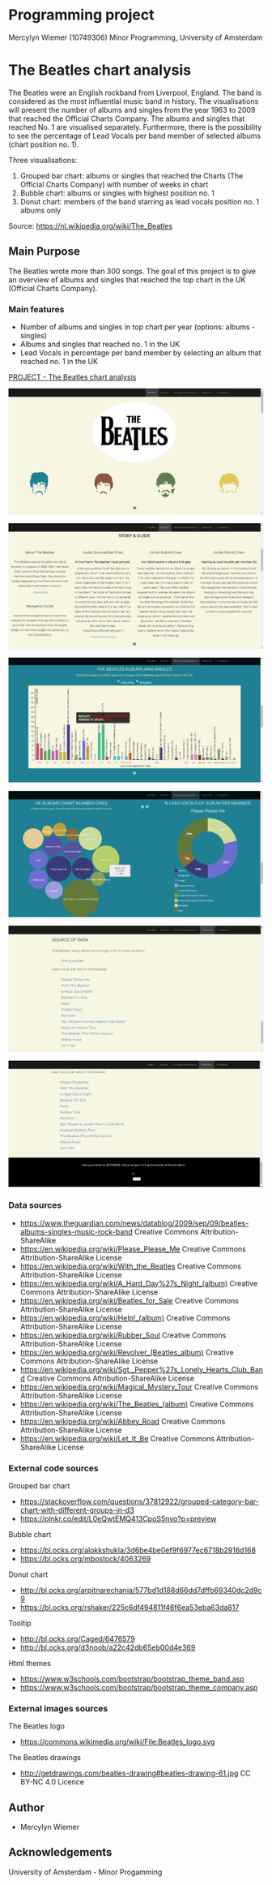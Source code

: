 # Programming project #

Mercylyn Wiemer (10749306)
Minor Programming, University of Amsterdam

# The Beatles chart analysis #

The Beatles were an English rockband from Liverpool, England. The band is considered as the most influential music band in history. The visualisations will present the number of albums and singles from the year 1963 to 2009 that reached the Official Charts Company. The albums and singles that reached No. 1 are visualised separately. Furthermore, there is the possibility to see the percentage of Lead Vocals per band member of selected albums (chart position no. 1).

Three visualisations:
1) Grouped bar chart: albums or singles that reached the Charts (The Official Charts Company) with number of weeks in chart
2) Bubble chart: albums or singles with highest position no. 1
3) Donut chart: members of the band starring as lead vocals position no. 1 albums only

Source: https://nl.wikipedia.org/wiki/The_Beatles

## Main Purpose ##
The Beatles wrote more than 300 songs. The goal of this project is to give an overview
of albums and singles that reached the top chart in the UK (Official Charts Company).

### Main features ###
* Number of albums and singles in top chart per year (options: albums - singles)
* Albums and singles that reached no. 1 in the UK
* Lead Vocals in percentage per band member by selecting an album that reached no. 1 in the UK

[PROJECT - The Beatles chart analysis](https://mercylyn.github.io/mprogproject/index.html)

![Home](docs/home.png)

![Story](docs/story.png)

![Chart Overview](docs/chart_overview.png)

![No. 1 & Lead Vocals](docs/music_info.png)

![Source](docs/source.png)

![Creator](docs/creator.png)

### Data sources ###
* https://www.theguardian.com/news/datablog/2009/sep/09/beatles-albums-singles-music-rock-band Creative Commons Attribution-ShareAlike
* https://en.wikipedia.org/wiki/Please_Please_Me Creative Commons Attribution-ShareAlike License
* https://en.wikipedia.org/wiki/With_the_Beatles Creative Commons Attribution-ShareAlike License
* https://en.wikipedia.org/wiki/A_Hard_Day%27s_Night_(album) Creative Commons Attribution-ShareAlike License
* https://en.wikipedia.org/wiki/Beatles_for_Sale Creative Commons Attribution-ShareAlike License
* https://en.wikipedia.org/wiki/Help!_(album) Creative Commons Attribution-ShareAlike License
* https://en.wikipedia.org/wiki/Rubber_Soul Creative Commons Attribution-ShareAlike License
* https://en.wikipedia.org/wiki/Revolver_(Beatles_album) Creative Commons Attribution-ShareAlike License
* https://en.wikipedia.org/wiki/Sgt._Pepper%27s_Lonely_Hearts_Club_Band Creative Commons Attribution-ShareAlike License
* https://en.wikipedia.org/wiki/Magical_Mystery_Tour Creative Commons Attribution-ShareAlike License
* https://en.wikipedia.org/wiki/The_Beatles_(album) Creative Commons Attribution-ShareAlike License
* https://en.wikipedia.org/wiki/Abbey_Road Creative Commons Attribution-ShareAlike License
* https://en.wikipedia.org/wiki/Let_It_Be Creative Commons Attribution-ShareAlike License

### External code sources ###
Grouped bar chart
* https://stackoverflow.com/questions/37812922/grouped-category-bar-chart-with-different-groups-in-d3
* https://plnkr.co/edit/L0eQwtEMQ413CpoS5nvo?p=preview

Bubble chart
* https://bl.ocks.org/alokkshukla/3d6be4be0ef9f6977ec6718b2916d168
* https://bl.ocks.org/mbostock/4063269

Donut chart
* http://bl.ocks.org/arpitnarechania/577bd1d188d66dd7dffb69340dc2d9c9
* https://bl.ocks.org/rshaker/225c6df494811f46f6ea53eba63da817

Tooltip
* http://bl.ocks.org/Caged/6476579
* http://bl.ocks.org/d3noob/a22c42db65eb00d4e369

Html themes
* https://www.w3schools.com/bootstrap/bootstrap_theme_band.asp
* https://www.w3schools.com/bootstrap/bootstrap_theme_company.asp

### External images sources ###
The Beatles logo
* https://commons.wikimedia.org/wiki/File:Beatles_logo.svg

The Beatles drawings
* http://getdrawings.com/beatles-drawing#beatles-drawing-61.jpg  CC BY-NC 4.0 Licence

## Author ##
* Mercylyn Wiemer

## Acknowledgements ##
University of Amsterdam - Minor Progamming
